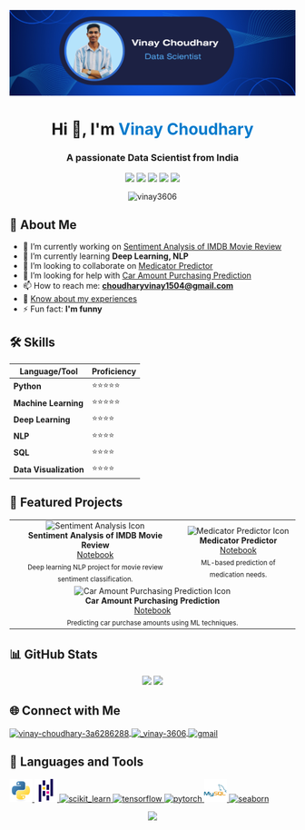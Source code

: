 ![logo](https://github.com/Vinay3606/Vinay3606/blob/main/vinay_banner.png)
<h1 align="center">Hi 👋, I'm <span style="color:#007acc">Vinay Choudhary</span></h1>
<h3 align="center">A passionate Data Scientist from India</h3>

<p align="center">
  <img src="https://img.shields.io/badge/Python-3776AB?style=for-the-badge&logo=python&logoColor=white"/>
  <img src="https://img.shields.io/badge/Machine%20Learning-009688?style=for-the-badge&logo=scikit-learn&logoColor=white"/>
  <img src="https://img.shields.io/badge/Deep%20Learning-FF6F00?style=for-the-badge&logo=tensorflow&logoColor=white"/>
  <img src="https://img.shields.io/badge/NLP-8E24AA?style=for-the-badge&logo=spaCy&logoColor=white"/>
  <img src="https://img.shields.io/badge/SQL-003B57?style=for-the-badge&logo=postgresql&logoColor=white"/>
</p>

<p align="center">
  <img src="https://komarev.com/ghpvc/?username=vinay3606&label=Profile%20views&color=0e75b6&style=flat" alt="vinay3606" />
</p>


## 🚀 About Me

- 🔭 I’m currently working on [Sentiment Analysis of IMDB Movie Review](https://colab.research.google.com/drive/1OH6CKNjq5UZbErRqA5xuwXTIH6hnas2y?usp=sharing)
- 🌱 I’m currently learning **Deep Learning, NLP**
- 👯 I’m looking to collaborate on [Medicator Predictor](https://colab.research.google.com/drive/1S8guDv_hVFxH5Rb5y2o5ddSvhvoOVe9w?usp=sharing)
- 🤝 I’m looking for help with [Car Amount Purchasing Prediction](https://colab.research.google.com/drive/15TiCp0PvcOCMt0hb0OCQhh0VtJDOxfm-?usp=sharing)
- 📫 How to reach me: **choudharyvinay1504@gmail.com**
- 📄 [Know about my experiences](https://drive.google.com/file/d/1dmQoFBgNoXx4ZPG5QN6Z3hLjg9nwkAWZ/view?usp=sharing)
- ⚡ Fun fact: **I'm funny**


## 🛠️ Skills

| Language/Tool         | Proficiency |
|-----------------------|-------------|
| **Python**            | ⭐⭐⭐⭐⭐      |
| **Machine Learning**  | ⭐⭐⭐⭐⭐      |
| **Deep Learning**     | ⭐⭐⭐⭐       |
| **NLP**               | ⭐⭐⭐⭐       |
| **SQL**               | ⭐⭐⭐⭐       |
| **Data Visualization**| ⭐⭐⭐⭐       |


## 📂 Featured Projects

<table>
<tr>
  <td align="center">
      <img src="https://camo.githubusercontent.com/0e0528fcdc5af626d75ec91e52bb03c0781decb4c983a2020a4ee09db88498e8/68747470733a2f2f63646e2e706978616261792e636f6d2f616e696d6174696f6e2f323032332f30332f32342f32302f35322f32302d35322d35312d3830325f3531322e676966" width="140" alt="Sentiment Analysis Icon"/>
  <br>
    <b>Sentiment Analysis of IMDB Movie Review</b>
    <br>
    <a href="https://colab.research.google.com/drive/1OH6CKNjq5UZbErRqA5xuwXTIH6hnas2y?usp=sharing">Notebook</a>
    <br>
    <sub>Deep learning NLP project for movie review sentiment classification.</sub>
  </td>
<td align="center">
   <img src="https://cdn.prod.website-files.com/611ed5a217b32b056e5477ec/66e9af5ba9335580eb6202ae_644988ded773ee3739f6691a_Online%20Medical%20Checkup%20(1)%20(1).gif" width="140" alt="Medicator Predictor Icon"/>
   <br>
   <b>Medicator Predictor</b>
   <br>
   <a href="https://colab.research.google.com/drive/1S8guDv_hVFxH5Rb5y2o5ddSvhvoOVe9w?usp=sharing">Notebook</a>
   <br>
   <sub>ML-based prediction of medication needs.</sub>
</td>

<tr>
  <td align="center" colspan="2">
     <img src="https://www.rvoicmai.in/valuation-course/image/val_banner_img.gif" width="140" alt="Car Amount Purchasing Prediction Icon"/>
  <br>
    <b>Car Amount Purchasing Prediction</b>
    <br>
    <a href="https://colab.research.google.com/drive/15TiCp0PvcOCMt0hb0OCQhh0VtJDOxfm-?usp=sharing">Notebook</a>
    <br>
    <sub>Predicting car purchase amounts using ML techniques.</sub>
  </td>
</tr>
</table>


## 📊 GitHub Stats

<p align="center">
  <img src="https://github-readme-stats.vercel.app/api?username=vinay3606&show_icons=true&theme=radical" width="400"/>
  <img src="https://github-readme-streak-stats.herokuapp.com/?user=vinay3606&theme=radical" width="400"/>
</p>


## 🌐 Connect with Me

<p align="left">
  <a href="https://linkedin.com/in/vinay-choudhary-3a6286288" target="blank">
    <img align="center" src="https://raw.githubusercontent.com/rahuldkjain/github-profile-readme-generator/master/src/images/icons/Social/linked-in-alt.svg" alt="vinay-choudhary-3a6286288" height="30" width="40" />
  </a>
  <a href="https://www.leetcode.com/_vinay-3606" target="blank">
    <img align="center" src="https://raw.githubusercontent.com/rahuldkjain/github-profile-readme-generator/master/src/images/icons/Social/leet-code.svg" alt="_vinay-3606" height="30" width="40" />
  </a>
  <a href="mailto:choudharyvinay1504@gmail.com" target="blank">
    <img align="center" src="https://img.shields.io/badge/Gmail-D14836?style=for-the-badge&logo=gmail&logoColor=white" alt="gmail" height="30" />
  </a>
</p>


## 🧰 Languages and Tools

<p align="left">
  <a href="https://www.python.org" target="_blank" rel="noreferrer">
    <img src="https://raw.githubusercontent.com/devicons/devicon/master/icons/python/python-original.svg" alt="python" width="40" height="40"/>
  </a>
  <a href="https://pandas.pydata.org/" target="_blank" rel="noreferrer">
    <img src="https://raw.githubusercontent.com/devicons/devicon/2ae2a900d2f041da66e950e4d48052658d850630/icons/pandas/pandas-original.svg" alt="pandas" width="40" height="40"/>
  </a>
  <a href="https://scikit-learn.org/" target="_blank" rel="noreferrer">
    <img src="https://upload.wikimedia.org/wikipedia/commons/0/05/Scikit_learn_logo_small.svg" alt="scikit_learn" width="40" height="40"/>
  </a>
  <a href="https://www.tensorflow.org" target="_blank" rel="noreferrer">
    <img src="https://www.vectorlogo.zone/logos/tensorflow/tensorflow-icon.svg" alt="tensorflow" width="40" height="40"/>
  </a>
  <a href="https://pytorch.org/" target="_blank" rel="noreferrer">
    <img src="https://www.vectorlogo.zone/logos/pytorch/pytorch-icon.svg" alt="pytorch" width="40" height="40"/>
  </a>
  <a href="https://www.mysql.com/" target="_blank" rel="noreferrer">
    <img src="https://raw.githubusercontent.com/devicons/devicon/master/icons/mysql/mysql-original-wordmark.svg" alt="mysql" width="40" height="40"/>
  </a>
  <a href="https://seaborn.pydata.org/" target="_blank" rel="noreferrer">
    <img src="https://seaborn.pydata.org/_images/logo-mark-lightbg.svg" alt="seaborn" width="40" height="40"/>
  </a>
</p>


<p align="center">
  <img src="https://raw.githubusercontent.com/your-username/your-repo/main/assets/footer.png" width="200"/>
</p>

